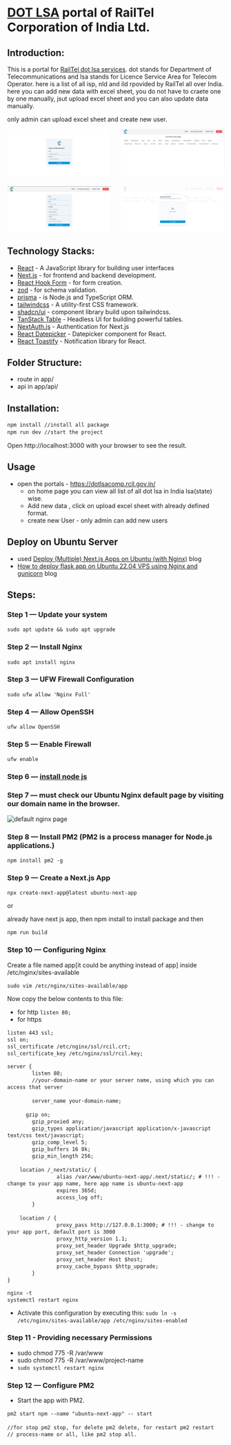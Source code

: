 # [DOT LSA](https://dotlsacomp.rcil.gov.in/) portal of RailTel Corporation of India Ltd.

## Introduction:

This is a portal for [RailTel dot lsa services](https://dotlsacomp.rcil.gov.in/). dot stands for Department of Telecommunications and lsa stands for Licence Service Area for Telecom Operator. here is a list of all isp, nld and ild rpovided by RailTel all over India. here you can add new data with excel sheet, you do not have to craete one by one manually, jsut upload excel sheet and you can also update data manually.

only admin can upload excel sheet and create new user.

<div style="display:grid; grid-template-columns: repeat(2, minmax(0, 1fr)); gap:1.5rem">
  <img src="./images/dot-lsa-login-page.png" alt="login page image">
  <img src="./images/dot-lsa-home-page.png" alt="home page image">
  <img src="./images/dot-lsa-create-user.png" alt="create user page image">
  <img src="./images/dot-lsa-upload-excel-sheet.png" alt="upload excel sheet page image">
</div>

## Technology Stacks:

- [React](https://react.dev/) - A JavaScript library for building user interfaces
- [Next.js](https://nextjs.org/) - for frontend and backend development.
- [React Hook Form](https://react-hook-form.com/) - for form creation.
- [zod](https://zod.dev/) - for schema validation.
- [prisma](https://prisma.) - is Node.js and TypeScript ORM.
- [tailwindcss](https://tailwindcss.com/) - A utility-first CSS framework.
- [shadcn/ui](https://ui.shadcn.com/) - component library build upon tailwindcss.
- [TanStack Table](https://tanstack.com/table/v8) - Headless UI for building powerful tables.
- [NextAuth.js](https://next-auth.js.org/) - Authentication for Next.js
- [React Datepicker](https://reactdatepicker.com/) - Datepicker component for React.
- [React Toastify](https://fkhadra.github.io/react-toastify/introduction) - Notification library for React.

## Folder Structure:

- route in app/
- api in app/api/

## Installation:

```bash
npm install //install all package
npm run dev //start the project
```

Open http://localhost:3000 with your browser to see the result.

## Usage

- open the portals - https://dotlsacomp.rcil.gov.in/
  - on home page you can view all list of all dot lsa in India lsa(state) wise.
  - Add new data , click on upload excel sheet with already defined format.
  - create new User - only admin can add new users

## Deploy on Ubuntu Server

- used [Deploy (Multiple) Next.js Apps on Ubuntu (with Nginx)](https://ilgaz.medium.com/deploy-multiple-next-js-apps-on-ubuntu-with-nginx-e8081c9bb080) blog
- [How to deploy flask app on Ubuntu 22.04 VPS using Nginx and gunicorn](https://www.codewithharry.com/blogpost/flask-app-deploy-using-gunicorn-nginx/) blog

## Steps:

### Step 1 — Update your system

```
sudo apt update && sudo apt upgrade
```

### Step 2 — Install Nginx

```
sudo apt install nginx
```

### Step 3 — UFW Firewall Configuration

```
sudo ufw allow 'Nginx Full'
```

### Step 4 — Allow OpenSSH

```
ufw allow OpenSSH
```

### Step 5 — Enable Firewall

```
ufw enable
```

### Step 6 — [install node js](https://nodejs.org/en/download/package-manager)

### Step 7 — must check our Ubuntu Nginx default page by visiting our domain name in the browser.

![default nginx page](https://miro.medium.com/v2/resize:fit:828/format:webp/1*IvTqgcLol5FtgSFAft5VOw.png)

### Step 8 — Install PM2 (PM2 is a process manager for Node.js applications.)

```
npm install pm2 -g
```

### Step 9 — Create a Next.js App

```
npx create-next-app@latest ubuntu-next-app
```

or

already have next js app, then npm install to install package and then

```
npm run build
```

### Step 10 — Configuring Nginx

Create a file named app[it could be anything instead of app] inside /etc/nginx/sites-available

```
sudo vim /etc/nginx/sites-available/app
```

Now copy the below contents to this file:

- for http `listen 80;`
- for https

```
listen 443 ssl;
ssl on;
ssl_certificate /etc/nginx/ssl/rcil.crt;
ssl_certificate_key /etc/nginx/ssl/rcil.key;
```

```
server {
        listen 80;
        //your-domain-name or your server name, using which you can access that server

        server_name your-domain-name;

      gzip on;
        gzip_proxied any;
        gzip_types application/javascript application/x-javascript text/css text/javascript;
        gzip_comp_level 5;
        gzip_buffers 16 8k;
        gzip_min_length 256;

    location /_next/static/ {
                alias /var/www/ubuntu-next-app/.next/static/; # !!! - change to your app name, here app name is ubuntu-next-app
                expires 365d;
                access_log off;
        }

    location / {
                proxy_pass http://127.0.0.1:3000; # !!! - change to your app port, default port is 3000
                proxy_http_version 1.1;
                proxy_set_header Upgrade $http_upgrade;
                proxy_set_header Connection 'upgrade';
                proxy_set_header Host $host;
                proxy_cache_bypass $http_upgrade;
        }
}
```

```
nginx -t
systemctl restart nginx
```

- Activate this configuration by executing this:
  `sudo ln -s /etc/nginx/sites-available/app /etc/nginx/sites-enabled`

### Step 11 - Providing necessary Permissions

- sudo chmod 775 -R /var/www
- sudo chmod 775 -R /var/www/project-name
- `sudo systemctl restart nginx`

### Step 12 — Configure PM2

- Start the app with PM2.

```
pm2 start npm --name "ubuntu-next-app" -- start

//for stop pm2 stop, for delete pm2 delete, for restart pm2 restart
// process-name or all, like pm2 stop all.
```

